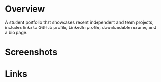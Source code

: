 # Overview

A student portfolio that showcases recent independent and team projects, includes links to GitHub profile, LinkedIn profile, downloadable resume, and a bio page.

# Screenshots



# Links

